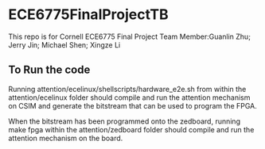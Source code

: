 # ECE6775FinalProjectTB
This repo is for Cornell ECE6775 Final Project
Team Member:Guanlin Zhu; Jerry Jin; Michael Shen; Xingze Li

## To Run the code

Running attention/ecelinux/shellscripts/hardware_e2e.sh from within the attention/ecelinux folder should compile and run the attention mechanism on CSIM and generate the bitstream that can be used to program the FPGA.

When the bitstream has been programmed onto the zedboard, running make fpga within the attention/zedboard folder should compile and run the attention mechanism on the board. 
